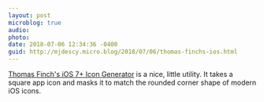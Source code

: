 ```yaml
---
layout: post
microblog: true
audio: 
photo: 
date: 2018-07-06 12:34:36 -0400
guid: http://mjdescy.micro.blog/2018/07/06/thomas-finchs-ios.html
---
```

[Thomas Finch's iOS 7+ Icon Generator](http://thomasfinch.me/iosicon/) is a nice, little utility. It takes a square app icon and masks it to match the rounded corner shape of modern iOS icons.
